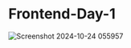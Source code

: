 # Frontend-Day-1

![Screenshot 2024-10-24 055957](https://github.com/user-attachments/assets/b25aae48-5b19-475e-b919-43037319ab03)
